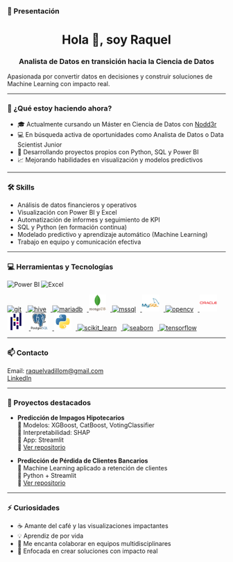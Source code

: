### 👋 Presentación

<h1 align="center">Hola 👋, soy Raquel</h1>
<h3 align="center">Analista de Datos en transición hacia la Ciencia de Datos</h3>

Apasionada por convertir datos en decisiones y construir soluciones de Machine Learning con impacto real.

---

### 🧠 ¿Qué estoy haciendo ahora?

- 🎓 Actualmente cursando un Máster en Ciencia de Datos con [Nodd3r](https://nodd3r.com/master_data_science)  
- 💻 En búsqueda activa de oportunidades como Analista de Datos o Data Scientist Junior  
- 🧠 Desarrollando proyectos propios con Python, SQL y Power BI  
- 📈 Mejorando habilidades en visualización y modelos predictivos
---

### 🛠️ Skills

- Análisis de datos financieros y operativos  
- Visualización con Power BI y Excel  
- Automatización de informes y seguimiento de KPI  
- SQL y Python (en formación continua)  
- Modelado predictivo y aprendizaje automático (Machine Learning)  
- Trabajo en equipo y comunicación efectiva

---
### 💻 Herramientas y Tecnologías

![Power BI](https://img.shields.io/badge/-Power%20BI-333333?style=for-the-badge&logo=powerbi)
![Excel](https://img.shields.io/badge/-Excel-333333?style=for-the-badge&logo=microsoft-excel)

<p align="left">
  <a href="https://git-scm.com/" target="_blank" rel="noreferrer">
    <img src="https://www.vectorlogo.zone/logos/git-scm/git-scm-icon.svg" alt="git" width="40" height="40" style="margin-right: 10px;" />
  </a>
  <a href="https://hive.apache.org/" target="_blank" rel="noreferrer">
    <img src="https://www.vectorlogo.zone/logos/apache_hive/apache_hive-icon.svg" alt="hive" width="40" height="40" style="margin-right: 10px;" />
  </a>
  <a href="https://mariadb.org/" target="_blank" rel="noreferrer">
    <img src="https://www.vectorlogo.zone/logos/mariadb/mariadb-icon.svg" alt="mariadb" width="40" height="40" style="margin-right: 10px;" />
  </a>
  <a href="https://www.mongodb.com/" target="_blank" rel="noreferrer">
    <img src="https://raw.githubusercontent.com/devicons/devicon/master/icons/mongodb/mongodb-original-wordmark.svg" alt="mongodb" width="40" height="40" style="margin-right: 10px;" />
  </a>
  <a href="https://www.microsoft.com/en-us/sql-server" target="_blank" rel="noreferrer">
    <img src="https://www.svgrepo.com/show/303229/microsoft-sql-server-logo.svg" alt="mssql" width="40" height="40" style="margin-right: 10px;" />
  </a>
  <a href="https://www.mysql.com/" target="_blank" rel="noreferrer">
    <img src="https://raw.githubusercontent.com/devicons/devicon/master/icons/mysql/mysql-original-wordmark.svg" alt="mysql" width="40" height="40" style="margin-right: 10px;" />
  </a>
  <a href="https://opencv.org/" target="_blank" rel="noreferrer">
    <img src="https://www.vectorlogo.zone/logos/opencv/opencv-icon.svg" alt="opencv" width="40" height="40" style="margin-right: 10px;" />
  </a>
  <a href="https://www.oracle.com/" target="_blank" rel="noreferrer">
    <img src="https://raw.githubusercontent.com/devicons/devicon/master/icons/oracle/oracle-original.svg" alt="oracle" width="40" height="40" style="margin-right: 10px;" />
  </a>
  <a href="https://pandas.pydata.org/" target="_blank" rel="noreferrer">
    <img src="https://raw.githubusercontent.com/devicons/devicon/2ae2a900d2f041da66e950e4d48052658d850630/icons/pandas/pandas-original.svg" alt="pandas" width="40" height="40" style="margin-right: 10px;" />
  </a>
  <a href="https://www.postgresql.org" target="_blank" rel="noreferrer">
    <img src="https://raw.githubusercontent.com/devicons/devicon/master/icons/postgresql/postgresql-original-wordmark.svg" alt="postgresql" width="40" height="40" style="margin-right: 10px;" />
  </a>
  <a href="https://www.python.org" target="_blank" rel="noreferrer">
    <img src="https://raw.githubusercontent.com/devicons/devicon/master/icons/python/python-original.svg" alt="python" width="40" height="40" style="margin-right: 10px;" />
  </a>
  <a href="https://scikit-learn.org/" target="_blank" rel="noreferrer">
    <img src="https://upload.wikimedia.org/wikipedia/commons/0/05/Scikit_learn_logo_small.svg" alt="scikit_learn" width="40" height="40" style="margin-right: 10px;" />
  </a>
  <a href="https://seaborn.pydata.org/" target="_blank" rel="noreferrer">
    <img src="https://seaborn.pydata.org/_images/logo-mark-lightbg.svg" alt="seaborn" width="40" height="40" style="margin-right: 10px;" />
  </a>
  <a href="https://www.tensorflow.org" target="_blank" rel="noreferrer">
    <img src="https://www.vectorlogo.zone/logos/tensorflow/tensorflow-icon.svg" alt="tensorflow" width="40" height="40" style="margin-right: 10px;" />
  </a>
</p>

---

### 📫 Contacto

Email: raquelvadillom@gmail.com  
[LinkedIn](https://www.linkedin.com/in/raquelvadillo)

---

### 🚀 Proyectos destacados

- **Predicción de Impagos Hipotecarios**  
  📍 Modelos: XGBoost, CatBoost, VotingClassifier  
  📍 Interpretabilidad: SHAP  
  📍 App: Streamlit  
  📍 [Ver repositorio](https://github.com/rvad-datascient/Proy_Impago_Hipotecas.git)

- **Predicción de Pérdida de Clientes Bancarios**  
  📍 Machine Learning aplicado a retención de clientes  
  📍 Python + Streamlit  
  📍 [Ver repositorio](https://github.com/rvad-datascient/Proy_Perdida_clientes.git)

---

### ⚡ Curiosidades

- ☕ Amante del café y las visualizaciones impactantes  
- 💡 Aprendiz de por vida  
- 👥 Me encanta colaborar en equipos multidisciplinares  
- 🚀 Enfocada en crear soluciones con impacto real



